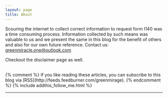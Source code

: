 ```yaml
---
layout: page
title: About
---
```

Scouring the internet to collect correct information to request form I140 was a time consuming process.
Information collected by such means was valuable to us and we present the same in this blog for the benefit of others
and also for our own future reference.
Contact us: greenmiracle.one@outlook.com

Checkout the disclaimer page as well.
</div>
<br/>
{% comment %}
If you like reading these articles, you can subscribe to this blog via [RSS](http://feeds.feedburner.com/greenmirage).
{% endcomment %}
{% include addthis_follow_me.html %}

<br/>
<div class="post-date" id="ga-pageviews"></div>

---
